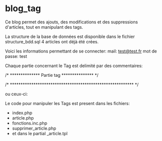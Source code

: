 blog_tag
========

Ce blog permet des ajouts, des modifications et des suppressions d'articles, tout en manipulant des tags.

La structure de la base de données est disponible dans le fichier structure_bdd.sql
4 articles ont déjà été crées.

Voici les informations permettant de se connecter:
mail: test@test.fr
mot de passe: test

Chaque partie concernant le Tag est delimité par des commentaires:

/* ************** Partie tag *************** */

/* ********************************************************** */

ou ceux-ci:

<!------------- partie Tag ------------------->

<!--------------------------------------------------->

Le code pour manipuler les Tags est present dans les fichiers:
- index.php
- article.php
- fonctions.inc.php
- supprimer_article.php
- et dans le partial _article.tpl

